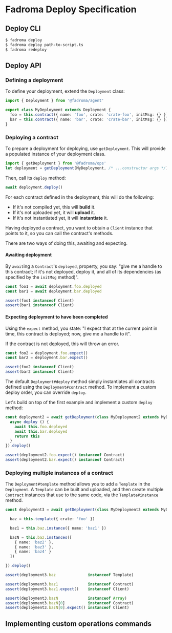 # Fadroma Deploy Specification

## Deploy CLI

```sh
$ fadroma deploy
$ fadroma deploy path-to-script.ts
$ fadroma redeploy
```

## Deploy API

### Defining a deployment

To define your deployment, extend the `Deployment` class:

```typescript
import { Deployment } from '@fadroma/agent'

export class MyDeployment extends Deployment {
  foo = this.contract({ name: 'foo', crate: 'crate-foo', initMsg: {} })
  bar = this.contract({ name: 'bar', crate: 'crate-bar', initMsg: {} })
}
```

### Deploying a contract

To prepare a deployment for deploying, use `getDeployment`.
This will provide a populated instance of your deployment class.

```typescript
import { getDeployment } from '@fadroma/ops'
let deployment = getDeployment(MyDeployment, /* ...constructor args */)
```

Then, call its `deploy` method:

```typescript
await deployment.deploy()
```

For each contract defined in the deployment, this will do the following:

* If it's not compiled yet, this will **build** it.
* If it's not uploaded yet, it will **upload** it.
* If it's not instantiated yet, it will **instantiate** it.

Having deployed a contract, you want to obtain a `Client` instance
that points to it, so you can call the contract's methods.

There are two ways of doing this, awaiting and expecting.

#### Awaiting deployment

By `await`ing a `Contract`'s `deployed`, property, you say:
"give me a handle to this contract; if it's not deployed,
deploy it, and all of its dependencies (as specified by the `initMsg` method)".

```typescript
const foo1 = await deployment.foo.deployed
const bar1 = await deployment.bar.deployed

assert(foo1 instanceof Client)
assert(bar1 instanceof Client)
```

#### Expecting deployment to have been completed

Using the `expect` method, you state: "I expect that
at the current point in time, this contract is deployed;
now, give me a handle to it".

If the contract is not deployed, this will throw an error.

```typescript
const foo2 = deployment.foo.expect()
const bar2 = deployment.bar.expect()

assert(foo2 instanceof Client)
assert(bar2 instanceof Client)
```

The default `Deployment#deploy` method simply instantiates all
contracts defined using the `Deployment#contract` method. To
implement a custom deploy order, you can override `deploy`.

Let's build on top of the first example and implement
a custom `deploy` method:

```typescript
const deployment2 = await getDeployment(class MyDeployment2 extends MyDeployment {
  async deploy () {
    await this.foo.deployed
    await this.bar.deployed
    return this
  }
}).deploy()

assert(deployment2.foo.expect() instanceof Contract)
assert(deployment2.bar.expect() instanceof Contract)
```

### Deploying multiple instances of a contract

The `Deployment#template` method allows you to add a `Template`
in the `Deployment`. A `Template` can be built and uploaded,
and then create multiple `Contract` instances that use to the same code,
via the `Template#instance` method.

```typescript
const deployment3 = await getDeployment(class MyDeployment3 extends MyDeployment {

  baz = this.template({ crate: 'foo' })

  baz1 = this.baz.instance({ name: 'baz1' })

  bazN = this.baz.instances([
    { name: 'baz2' },
    { name: 'baz3' },
    { name: 'baz4' }
  ])

}).deploy()

assert(deployment3.baz              instanceof Template)

assert(deployment3.baz1             instanceof Contract)
assert(deployment3.baz1.expect()    instanceof Client)

assert(deployment3.bazN             instanceof Array)
assert(deployment3.bazN[0]          instanceof Contract)
assert(deployment3.bazN[0].expect() instanceof Client)
```

## Implementing custom operations commands
